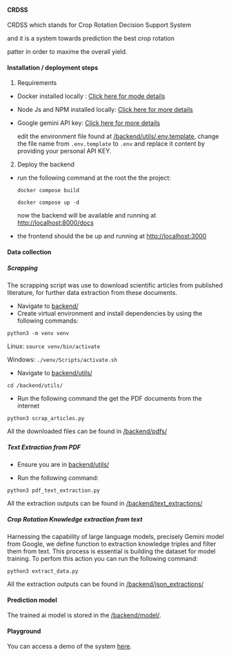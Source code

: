 #### CRDSS

CRDSS which stands for Crop Rotation Decision Support System

and it is a system towards prediction the best crop rotation 

patter in order to maxime the overall yield.

#### Installation / deployment steps

1. Requirements
  * Docker installed locally : <a href="https://docs.docker.com/engine/install/" target="_blank"> Click here for mode details </a>
  * Node Js and NPM installed locally: <a href="https://nodejs.org/en/download"  target="_blank"> Click here for more details </a>
  * Google gemini API key: <a href="https://ai.google.dev/gemini-api/docs/api-key"  target="_blank"> Click here for more details </a>
  
    edit the environment file found at <a href="/backend/utils/.env.template">/backend/utils/.env.template</a>, change the file name
    from ```.env.template``` to ```.env```</a> and replace it content by providing your personal API KEY.
2. Deploy the backend

  * run the following command at the root the the project:

    ```docker compose build```

    ```docker compose up -d```
    
    now the backend will be available and running at 
    <a href="http://localhost:8000/docs" target="_blank">http://localhost:8000/docs</a>


  * the frontend should the be up and running at <a href="http://localhost:3000" target="_blank">http://localhost:3000</a>


#### Data collection

##### Scrapping

The scrapping script was use to download scientific articles from published literature, for further data extraction from these documents. 

  * Navigate to <a href="/backend/utils/">backend/</a>
  * Create virtual environment and install dependencies by using the following commands:

  ```python3 -m venv venv```

  Linux: ```source venv/bin/activate``` 

  Windows: ```./venv/Scripts/activate.sh```

  * Navigate to <a href="/backend/utils/">backend/utils/</a>

  ```cd /backend/utils/```

  * Run the following command the get the PDF documents from the internet

  ```python3 scrap_articles.py```
  
  All the downloaded files can be found in <a href="/backend/pdfs/">/backend/pdfs/</a>


##### Text Extraction from PDF

  * Ensure you are in <a href="/backend/utils/">backend/utils/</a>

  * Run the following command:

  ```python3 pdf_text_extraction.py```

  All the extraction outputs can be found in <a href="/backend/text_extractions/">/backend/text_extractions/</a>


##### Crop Rotation Knowledge extraction from text

Harnessing the capability of large language models, precisely 
Gemini model from Google, we define function to extraction knowledge triples and filter them from text. This process
is essential is building the dataset for model training.
To perfom this action you can run the following command:

```python3 extract_data.py```

All the extraction outputs can be found in <a href="/backend/json_extractions/">/backend/json_extractions/</a>

  
#### Prediction model

The trained ai model is stored in the <a href="/backend/model/">/backend/model/</a>.


#### Playground

You can access a demo of the system <a href="http://144.91.86.137:3502/" target="_blank">here</a>.